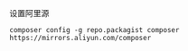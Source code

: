 

设置阿里源

```shell
composer config -g repo.packagist composer https://mirrors.aliyun.com/composer
```


